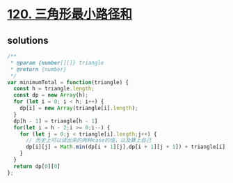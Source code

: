 # [120. 三角形最小路径和](https://leetcode-cn.com/problems/triangle/)

## solutions

```js
/**
 * @param {number[][]} triangle
 * @return {number}
 */
var minimumTotal = function(triangle) {
  const h = triangle.length;
  const dp = new Array(h);
  for (let i = 0; i < h; i++) {
    dp[i] = new Array(triangle[i].length);
  }
  dp[h - 1] = triangle[h - 1]
  for(let i = h - 2;i >= 0;i--) {
    for (let j = 0;j < triangle[i].length;j++) {
      // 历史上可以读出来的两种case的值，以及算上自己
      dp[i][j] = Math.min(dp[i + 1][j],dp[i + 1][j + 1]) + triangle[i][j]
    }
  }
  return dp[0][0]
};
```